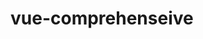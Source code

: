 <!--
 * @Author: your name
 * @Date: 2021-07-10 15:43:49
 * @LastEditTime: 2021-07-10 15:44:36
 * @LastEditors: Please set LastEditors
 * @Description: In User Settings Edit
 * @FilePath: \notes\study notes\vue\vue综合项目.md
-->

# vue-comprehenseive
